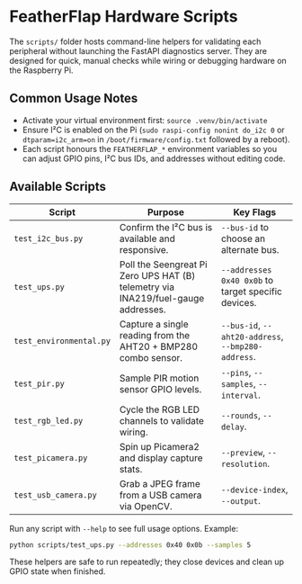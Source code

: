 # FeatherFlap Hardware Scripts

The `scripts/` folder hosts command-line helpers for validating each peripheral without launching the FastAPI diagnostics server. They are designed for quick, manual checks while wiring or debugging hardware on the Raspberry Pi.

## Common Usage Notes

- Activate your virtual environment first: `source .venv/bin/activate`
- Ensure I²C is enabled on the Pi (`sudo raspi-config nonint do_i2c 0` or `dtparam=i2c_arm=on` in `/boot/firmware/config.txt` followed by a reboot).
- Each script honours the `FEATHERFLAP_*` environment variables so you can adjust GPIO pins, I²C bus IDs, and addresses without editing code.

## Available Scripts

| Script | Purpose | Key Flags |
| ------ | ------- | --------- |
| `test_i2c_bus.py` | Confirm the I²C bus is available and responsive. | `--bus-id` to choose an alternate bus. |
| `test_ups.py` | Poll the Seengreat Pi Zero UPS HAT (B) telemetry via INA219/fuel-gauge addresses. | `--addresses 0x40 0x0b` to target specific devices. |
| `test_environmental.py` | Capture a single reading from the AHT20 + BMP280 combo sensor. | `--bus-id`, `--aht20-address`, `--bmp280-address`. |
| `test_pir.py` | Sample PIR motion sensor GPIO levels. | `--pins`, `--samples`, `--interval`. |
| `test_rgb_led.py` | Cycle the RGB LED channels to validate wiring. | `--rounds`, `--delay`. |
| `test_picamera.py` | Spin up Picamera2 and display capture stats. | `--preview`, `--resolution`. |
| `test_usb_camera.py` | Grab a JPEG frame from a USB camera via OpenCV. | `--device-index`, `--output`. |

Run any script with `--help` to see full usage options. Example:

```bash
python scripts/test_ups.py --addresses 0x40 0x0b --samples 5
```

These helpers are safe to run repeatedly; they close devices and clean up GPIO state when finished.
